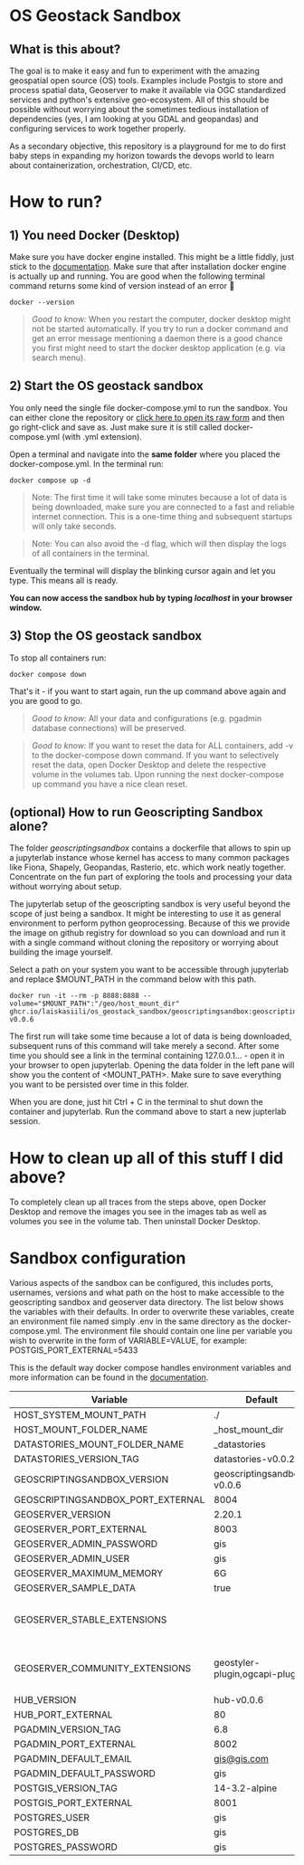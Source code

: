 # OS Geostack Sandbox
## What is this about?
The goal is to make it easy and fun to experiment with the amazing geospatial open source (OS) tools. Examples include
Postgis to store and process spatial data, Geoserver to make it available via OGC standardized services and python's
extensive geo-ecosystem. All of this should be possible without worrying about the sometimes tedious installation of
dependencies (yes, I am looking at you GDAL and geopandas) and configuring services to work together properly.

As a secondary objective, this repository is a playground for me to do first baby steps in expanding my horizon towards
the devops world to learn about containerization, orchestration, CI/CD, etc.

# How to run?

## 1) You need Docker (Desktop)
Make sure you have docker engine installed. This might be a little fiddly, just stick to the
[documentation](https://docs.docker.com/engine/install/). Make sure that after installation docker engine is actually up
and running. You are good when the following terminal command returns some kind of version instead of an error :pray:
```console
docker --version
```

> _Good to know:_ When you restart the computer, docker desktop might not be started automatically. If you try to run a
> docker command and get an error message mentioning a daemon there is a good chance you first might need to start the
> docker desktop application (e.g. via search menu).

## 2) Start the OS geostack sandbox
You only need the single file docker-compose.yml to run the sandbox. You can either clone the repository or [click here
to open its raw form](https://raw.githubusercontent.com/laiskasiili/os_geostack_sandbox/main/docker-compose.yml) and
then go right-click and save as. Just make sure it is still called docker-compose.yml (with .yml extension).

Open a terminal and navigate into the __same folder__ where you placed the docker-compose.yml. In the terminal run:
```console
docker compose up -d
```
> Note: The first time it will take some minutes because a lot of data is being downloaded, make sure you are connected
> to a fast and reliable internet connection. This is a one-time thing and subsequent startups will only take seconds.

> Note: You can also avoid the -d flag, which will then display the logs of all containers in the terminal.

Eventually the terminal will display the blinking cursor again and let you type. This means all is ready.

**You can now access the sandbox hub by typing _localhost_ in your browser window.**


## 3) Stop the OS geostack sandbox

To stop all containers run:
```console
docker compose down
```

That's it - if you want to start again, run the up command above again and you are good to go.

> _Good to know:_ All your data and configurations (e.g. pgadmin database connections) will be preserved.

> _Good to know:_ If you want to reset the data for ALL containers, add -v to the docker-compose down command. If you
> want to selectively reset the data, open Docker Desktop and delete the respective volume in the volumes tab. Upon
> running the next docker-compose up command you have a nice clean reset.

## (optional) How to run Geoscripting Sandbox alone?
The folder _geoscriptingsandbox_ contains a dockerfile that allows to spin up a jupyterlab instance whose kernel has
access to many common packages like Fiona, Shapely, Geopandas, Rasterio, etc. which work neatly together. Concentrate on
the fun part of exploring the tools and processing your data without worrying about setup.

The jupyterlab setup of the geoscripting sandbox is very useful beyond the scope of just being a sandbox. It might be
interesting to use it as general environment to perform python geoprocessing. Because of this we provide the image on
github registry for download so you can download and run it with a single command without cloning the repository or
worrying about building the image yourself.

Select a path on your system you want to be accessible through jupyterlab and replace $MOUNT_PATH in the command below
with this path.

```console
docker run -it --rm -p 8888:8888 --volume="$MOUNT_PATH":"/geo/host_mount_dir" ghcr.io/laiskasiili/os_geostack_sandbox/geoscriptingsandbox:geoscriptingsandbox-v0.0.6
```

The first run will take some time because a lot of data is being downloaded, subsequent runs of this command will take
merely a second. After some time you should see a link in the terminal containing 127.0.0.1... - open it in your browser
to open jupyterlab. Opening the data folder in the left pane will show you the content of <MOUNT_PATH>. Make sure to
save everything you want to be persisted over time in this folder.

When you are done, just hit Ctrl + C in the terminal to shut down the container and jupyterlab. Run the command above to
start a new jupterlab session.

# How to clean up all of this stuff I did above?
To completely clean up all traces from the steps above, open Docker Desktop and remove the images you see in the images
tab as well as volumes you see in the volume tab. Then uninstall Docker Desktop.

# Sandbox configuration
Various aspects of the sandbox can be configured, this includes ports, usernames, versions and what path on the host to
make accessible to the geoscripting sandbox and geoserver data directory. The list below shows the variables with their
defaults. In order to overwrite these variables, create an environment file named simply .env in the same directory as
the docker-compose.yml. The environment file should contain one line per variable you wish to overwrite in the form of
VARIABLE=VALUE, for example: POSTGIS_PORT_EXTERNAL=5433

This is the default way docker compose handles environment variables and more information can be found in the
[documentation](https://docs.docker.com/compose/environment-variables/).

| Variable                          | Default                        | Notes                                                                                                                                |
| --------------------------------- | ------------------------------ | ------------------------------------------------------------------------------------------------------------------------------------ |
| HOST_SYSTEM_MOUNT_PATH            | ./                             |                                                                                                                                      |
| HOST_MOUNT_FOLDER_NAME            | _host_mount_dir                |                                                                                                                                      |
| DATASTORIES_MOUNT_FOLDER_NAME     | _datastories                   |                                                                                                                                      |
| DATASTORIES_VERSION_TAG           | datastories-v0.0.2             |                                                                                                                                      |
| GEOSCRIPTINGSANDBOX_VERSION       | geoscriptingsandbox-v0.0.6     |                                                                                                                                      |
| GEOSCRIPTINGSANDBOX_PORT_EXTERNAL | 8004                           |                                                                                                                                      |
| GEOSERVER_VERSION                 | 2.20.1                         |                                                                                                                                      |
| GEOSERVER_PORT_EXTERNAL           | 8003                           |                                                                                                                                      |
| GEOSERVER_ADMIN_PASSWORD          | gis                            |                                                                                                                                      |
| GEOSERVER_ADMIN_USER              | gis                            |                                                                                                                                      |
| GEOSERVER_MAXIMUM_MEMORY          | 6G                             |                                                                                                                                      |
| GEOSERVER_SAMPLE_DATA             | true                           |                                                                                                                                      |
| GEOSERVER_STABLE_EXTENSIONS       |                                | [Stable extensions that can be activated](https://github.com/kartoza/docker-geoserver/blob/master/build_data/stable_plugins.txt)       |
| GEOSERVER_COMMUNITY_EXTENSIONS    | geostyler-plugin,ogcapi-plugin | [Community extensions that can be activated](https://github.com/kartoza/docker-geoserver/blob/master/build_data/community_plugins.txt) |
| HUB_VERSION                       | hub-v0.0.6                     |                                                                                                                                      |
| HUB_PORT_EXTERNAL                 | 80                             |                                                                                                                                      |
| PGADMIN_VERSION_TAG               | 6.8                            |                                                                                                                                      |
| PGADMIN_PORT_EXTERNAL             | 8002                           |                                                                                                                                      |
| PGADMIN_DEFAULT_EMAIL             | gis@gis.com                    |                                                                                                                                      |
| PGADMIN_DEFAULT_PASSWORD          | gis                            |                                                                                                                                      |
| POSTGIS_VERSION_TAG               | 14-3.2-alpine                  |                                                                                                                                      |
| POSTGIS_PORT_EXTERNAL             | 8001                           |                                                                                                                                      |
| POSTGRES_USER                     | gis                            |                                                                                                                                      |
| POSTGRES_DB                       | gis                            |                                                                                                                                      |
| POSTGRES_PASSWORD                 | gis                            |                                                                                                                                      |
